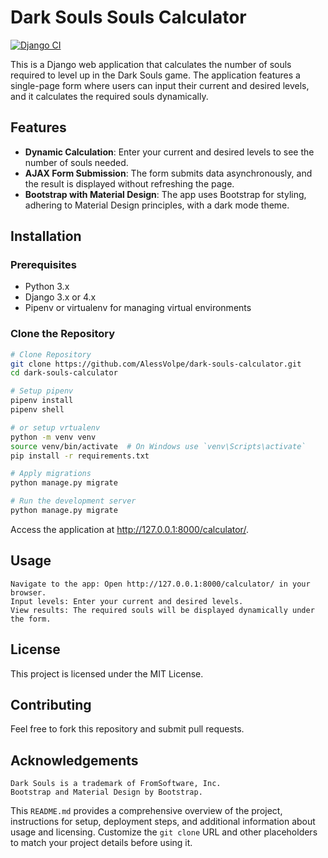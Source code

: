 # Dark Souls Souls Calculator
[![Django CI](https://github.com/AlessVolpe/DarkSouls_WebTools/actions/workflows/django.yml/badge.svg)](https://github.com/AlessVolpe/DarkSouls_WebTools/actions/workflows/django.yml)

This is a Django web application that calculates the number of souls required to level up in the Dark Souls game. The application features a single-page form where users can input their current and desired levels, and it calculates the required souls dynamically.

## Features

- **Dynamic Calculation**: Enter your current and desired levels to see the number of souls needed.
- **AJAX Form Submission**: The form submits data asynchronously, and the result is displayed without refreshing the page.
- **Bootstrap with Material Design**: The app uses Bootstrap for styling, adhering to Material Design principles, with a dark mode theme.

## Installation

### Prerequisites

- Python 3.x
- Django 3.x or 4.x
- Pipenv or virtualenv for managing virtual environments

### Clone the Repository

```bash
# Clone Repository
git clone https://github.com/AlessVolpe/dark-souls-calculator.git
cd dark-souls-calculator

# Setup pipenv
pipenv install
pipenv shell

# or setup vrtualenv
python -m venv venv
source venv/bin/activate  # On Windows use `venv\Scripts\activate`
pip install -r requirements.txt

# Apply migrations
python manage.py migrate

# Run the development server
python manage.py migrate
```
Access the application at http://127.0.0.1:8000/calculator/.

## Usage

    Navigate to the app: Open http://127.0.0.1:8000/calculator/ in your browser.
    Input levels: Enter your current and desired levels.
    View results: The required souls will be displayed dynamically under the form.

## License

This project is licensed under the MIT License.

## Contributing

Feel free to fork this repository and submit pull requests.

## Acknowledgements

    Dark Souls is a trademark of FromSoftware, Inc.
    Bootstrap and Material Design by Bootstrap.


This `README.md` provides a comprehensive overview of the project, instructions for setup, deployment steps, and additional information about usage and licensing. Customize the `git clone` URL and other placeholders to match your project details before using it.
